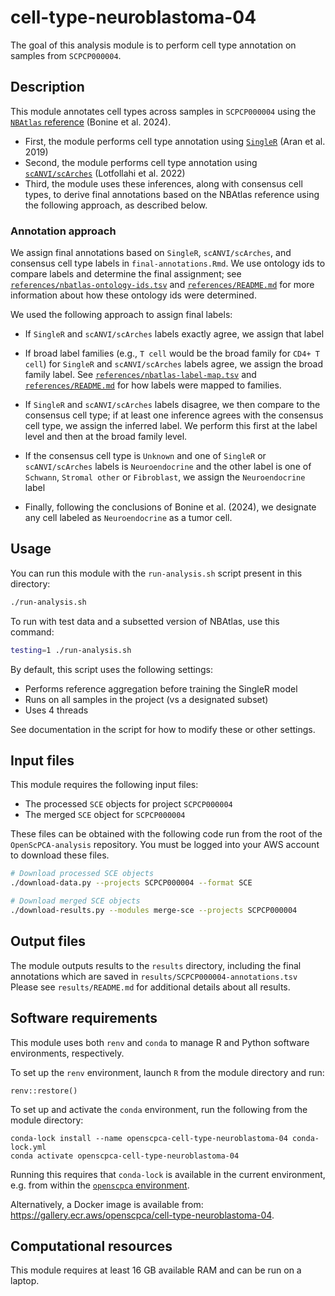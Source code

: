 # cell-type-neuroblastoma-04

The goal of this analysis module is to perform cell type annotation on samples from `SCPCP000004`.

## Description

This module annotates cell types across samples in `SCPCP000004` using the [`NBAtlas` reference](https://doi.org/10.1016/j.celrep.2024.114804) (Bonine et al. 2024).

* First, the module performs cell type annotation using [`SingleR`](https://doi.org/10.1016/j.celrep.2024.114804) (Aran et al. 2019)
* Second, the module performs cell type annotation using [`scANVI/scArches`](https://doi.org/10.1038/s41587-021-01001-7) (Lotfollahi et al. 2022)
* Third, the module uses these inferences, along with consensus cell types, to derive final annotations based on the NBAtlas reference using the following approach, as described below.

### Annotation approach

We assign final annotations based on `SingleR`, `scANVI/scArches`, and consensus cell type labels in `final-annotations.Rmd`.
We use ontology ids to compare labels and determine the final assignment; see [`references/nbatlas-ontology-ids.tsv`](references/nbatlas-ontology-ids.tsv) and [`references/README.md`](references/README.md) for more information about how these ontology ids were determined.

We used the following approach to assign final labels:
* If `SingleR` and `scANVI/scArches` labels exactly agree, we assign that label
* If broad label families (e.g., `T cell` would be the broad family for `CD4+ T cell`) for `SingleR` and `scANVI/scArches` labels agree, we assign the broad family label.
See [`references/nbatlas-label-map.tsv`](references/nbatlas-label-map.tsv) and [`references/README.md`](references/README.md) for how labels were mapped to families.
* If `SingleR` and `scANVI/scArches` labels disagree, we then compare to the consensus cell type; if at least one inference agrees with the consensus cell type, we assign the inferred label.
We perform this first at the label level and then at the broad family level.
* If the consensus cell type is `Unknown` and one of `SingleR` or `scANVI/scArches` labels is `Neuroendocrine` and the other label is one of `Schwann`, `Stromal other` or `Fibroblast`, we assign the `Neuroendocrine` label

* Finally, following the conclusions of Bonine et al. (2024), we designate any cell labeled as `Neuroendocrine` as a tumor cell.


## Usage

You can run this module with the `run-analysis.sh` script present in this directory:

```sh
./run-analysis.sh
```

To run with test data and a subsetted version of NBAtlas, use this command:
```sh
testing=1 ./run-analysis.sh
```

By default, this script uses the following settings:
* Performs reference aggregation before training the SingleR model
* Runs on all samples in the project (vs a designated subset)
* Uses 4 threads

See documentation in the script for how to modify these or other settings.

## Input files

This module requires the following input files:

* The processed `SCE` objects for project `SCPCP000004`
* The merged `SCE` object for `SCPCP000004`

These files can be obtained with the following code run from the root of the `OpenScPCA-analysis` repository.
You must be logged into your AWS account to download these files.

```sh
# Download processed SCE objects
./download-data.py --projects SCPCP000004 --format SCE

# Download merged SCE objects
./download-results.py --modules merge-sce --projects SCPCP000004
```

## Output files

The module outputs results to the `results` directory, including the final annotations which are saved in `results/SCPCP000004-annotations.tsv`
Please see `results/README.md` for additional details about all results.

## Software requirements

This module uses both `renv` and `conda` to manage R and Python software environments, respectively.

To set up the `renv` environment, launch `R` from the module directory and run:

```
renv::restore()
```

To set up and activate the `conda` environment, run the following from the module directory:

```
conda-lock install --name openscpca-cell-type-neuroblastoma-04 conda-lock.yml
conda activate openscpca-cell-type-neuroblastoma-04
```

Running this requires that `conda-lock` is available in the current environment, e.g. from within the [`openscpca` environment](https://openscpca.readthedocs.io/en/latest/technical-setup/environment-setup/setup-conda/#create-an-openscpca-conda-environment).


Alternatively, a Docker image is available from: <https://gallery.ecr.aws/openscpca/cell-type-neuroblastoma-04>.


## Computational resources

This module requires at least 16 GB available RAM and can be run on a laptop.
